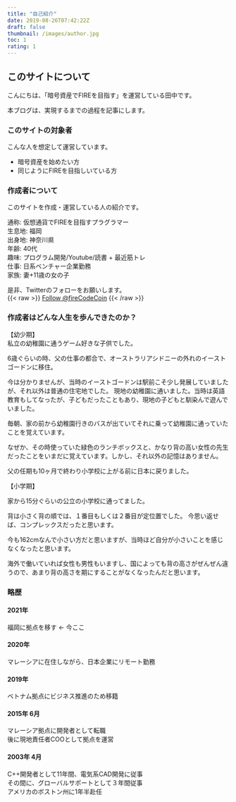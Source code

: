 ```yaml
---
title: "自己紹介"
date: 2019-08-26T07:42:22Z
draft: false
thumbnail: /images/author.jpg
toc: 1
rating: 1
---
```


## このサイトについて

こんにちは、「暗号資産でFIREを目指す」を運営している田中です。

本ブログは、実現するまでの過程を記事にします。

### このサイトの対象者

こんな人を想定して運営しています。  

- 暗号資産を始めたい方
- 同じようにFIREを目指しいている方

### 作成者について

このサイトを作成・運営している人の紹介です。  

通称: 仮想通貨でFIREを目指すプラグラマー   
生息地: 福岡    
出身地: 神奈川県  
年齢: 40代  
趣味: プログラム開発/Youtube/読書 + 最近筋トレ  
仕事: 日系ベンチャー企業勤務  
家族: 妻+11歳の女の子  

是非、Twitterのフォローをお願いします。   
{{< raw >}}
<a href="https://twitter.com/fireCodeCoin?ref_src=twsrc%5Etfw" class="twitter-follow-button" data-show-count="false">Follow @fireCodeCoin</a><script async src="https://platform.twitter.com/widgets.js" charset="utf-8"></script>
{{< /raw >}}
  

### 作成者はどんな人生を歩んできたのか？

【幼少期】  
私立の幼稚園に通うゲーム好きな子供でした。  
  
6歳ぐらいの時、父の仕事の都合で、オーストラリアシドニーの外れのイーストゴードンに移住。  

今は分かりませんが、当時のイーストゴードンは駅前こそ少し発展していましたが、それ以外は普通の住宅地でした。
現地の幼稚園に通いました。当時は英語教育もしてなったが、子どもだったこともあり、現地の子どもと馴染んで遊んでいました。  

毎朝、家の前から幼稚園行きのバスが出ていてそれに乗って幼稚園に通っていたことを覚えています。 

なぜか、その時使っていた緑色のランチボックスと、かなり背の高い女性の先生だったことをいまだに覚えています。しかし、それ以外の記憶はありません。

父の任期も10ヶ月で終わり小学校に上がる前に日本に戻りました。

【小学期】

家から15分ぐらいの公立の小学校に通ってました。  

背は小さく背の順では、１番目もしくは２番目が定位置でした。 今思い返せば、コンプレックスだったと思います。  

今も162cmなんで小さい方だと思いますが、当時ほど自分が小さいことを感じなくなったと思います。  

海外で働いていれば女性も男性もいますし、国によっても背の高さがぜんぜん違うので、あまり背の高さを期にすることがなくなったんだと思います。  

### 略歴

#### 2021年
福岡に拠点を移す ← 今ここ

#### 2020年
マレーシアに在住しながら、日本企業にリモート勤務

#### 2019年 
ベトナム拠点にビジネス推進のため移籍  

#### 2015年 6月
マレーシア拠点に開発者として転職  
後に現地責任者COOとして拠点を運営  

#### 2003年 4月
C++開発者として11年間、電気系CAD開発に従事  
その間に、グローバルサポートとして３年間従事  
アメリカのボストン州に1年半赴任  

